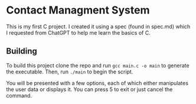 # Contact Managment System

This is my first C project. I created it using a spec (found in spec.md) which I requested from ChatGPT to help me learn the basics of C.

## Building

To build this project clone the repo and run `gcc main.c -o main` to generate the executable. Then, run `./main` to begin the script.

You will be presented with a few options, each of which either manipulates the user data or displays it. You can press 5 to exit or just cancel the command.
